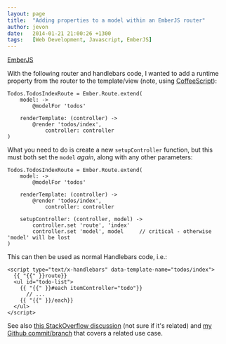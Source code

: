 ```yaml
---
layout: page
title:  "Adding properties to a model within an EmberJS router"
author: jevon
date:   2014-01-21 21:00:26 +1300
tags:   [Web Development, Javascript, EmberJS]
---
```


[EmberJS](EmberJS.md)

With the following router and handlebars code, I wanted to add a runtime property from the router to the template/view (note, using [CoffeeScript](coffeescript.md)):

```
Todos.TodosIndexRoute = Ember.Route.extend(
	model: ->
		@modelFor 'todos'

	renderTemplate: (controller) ->
		@render 'todos/index',
			controller: controller
)
```

What you need to do is create a new `setupController` function, but this must both set the `model` _again_, along with any other parameters:

```
Todos.TodosIndexRoute = Ember.Route.extend(
	model: ->
		@modelFor 'todos'

	renderTemplate: (controller) ->
		@render 'todos/index',
			controller: controller

	setupController: (controller, model) ->
		controller.set 'route', 'index'
		controller.set 'model', model     // critical - otherwise 'model' will be lost
)
```

This can then be used as normal Handlebars code, i.e.:

```
<script type="text/x-handlebars" data-template-name="todos/index">
  {{ "{{" }}route}}
  <ul id="todo-list">
    {{ "{{" }}#each itemController="todo"}}
      // ...
    {{ "{{" }}/each}}
  </ul>
</script>
```

See also <a href="http://stackoverflow.com/questions/14905264/unable-to-render-template-with-data-set-in-setupcontroller/21274223#21274223">this StackOverflow discussion</a> (not sure if it's related) and <a href="https://github.com/soundasleep/todomvc-emberjs-coffee/commit/45a31beb0d0b7a7b11f20697c4349625edbae551">my Github commit/branch</a> that covers a related use case.

